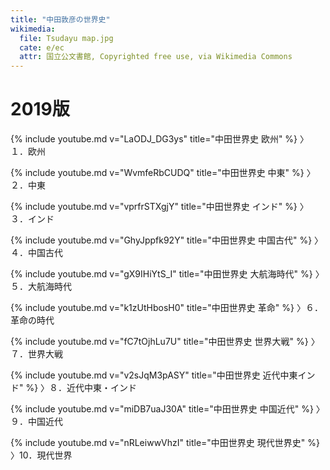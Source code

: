 ```yaml
---
title: "中田敦彦の世界史"
wikimedia:
  file: Tsudayu map.jpg
  cate: e/ec
  attr: 国立公文書館, Copyrighted free use, via Wikimedia Commons
---
```


# 2019版

{% include youtube.md v="LaODJ_DG3ys" title="中田世界史 欧州" %}
〉１．欧州

{% include youtube.md v="WvmfeRbCUDQ" title="中田世界史 中東" %}
〉２．中東

{% include youtube.md v="vprfrSTXgjY" title="中田世界史 インド" %}
〉３．インド

{% include youtube.md v="GhyJppfk92Y" title="中田世界史 中国古代" %}
〉４．中国古代

{% include youtube.md v="gX9IHiYtS_I" title="中田世界史 大航海時代" %}
〉５．大航海時代

{% include youtube.md v="k1zUtHbosH0" title="中田世界史 革命" %}
〉６．革命の時代

{% include youtube.md v="fC7tOjhLu7U" title="中田世界史 世界大戦" %}
〉７．世界大戦

{% include youtube.md v="v2sJqM3pASY" title="中田世界史 近代中東インド" %}
〉８．近代中東・インド

{% include youtube.md v="miDB7uaJ30A" title="中田世界史 中国近代" %}
〉９．中国近代

{% include youtube.md v="nRLeiwwVhzI" title="中田世界史 現代世界史" %}
〉10．現代世界

